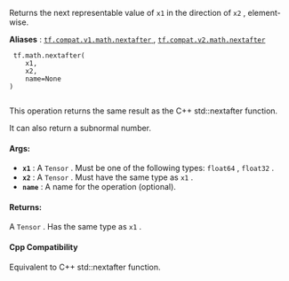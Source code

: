 Returns the next representable value of  `x1`  in the direction of  `x2` , element-wise.

**Aliases** : [ `tf.compat.v1.math.nextafter` ](/api_docs/python/tf/math/nextafter), [ `tf.compat.v2.math.nextafter` ](/api_docs/python/tf/math/nextafter)

```
 tf.math.nextafter(
    x1,
    x2,
    name=None
)
 
```

This operation returns the same result as the C++ std::nextafter function.

It can also return a subnormal number.

#### Args:
- **`x1`** : A  `Tensor` . Must be one of the following types:  `float64` ,  `float32` .
- **`x2`** : A  `Tensor` . Must have the same type as  `x1` .
- **`name`** : A name for the operation (optional).


#### Returns:
A  `Tensor` . Has the same type as  `x1` .

#### Cpp Compatibility
Equivalent to C++ std::nextafter function.

